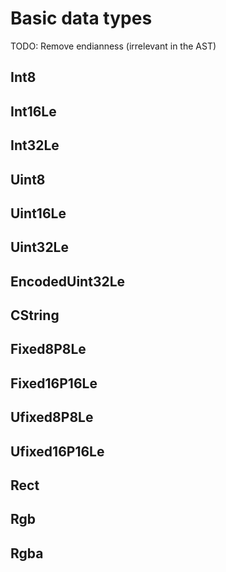 # Basic data types

TODO: Remove endianness (irrelevant in the AST)

## Int8

## Int16Le

## Int32Le

## Uint8

## Uint16Le

## Uint32Le

## EncodedUint32Le

## CString

## Fixed8P8Le

## Fixed16P16Le

## Ufixed8P8Le

## Ufixed16P16Le

## Rect

## Rgb

## Rgba
